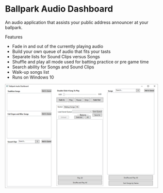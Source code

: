 # Ballpark Audio Dashboard
An audio application that assists your public address announcer at your ballpark.

Features
- Fade in and out of the currently playing audio
- Build your own queue of audio that fits your tasts
- Separate lists for Sound Clips versus Songs
- Shuffle and play all mode used for batting practice or pre game time
- Search ability for Songs and Sound Clips
- Walk-up songs list
- Runs on Windows 10

![Ballpark Audio Dashboard](ScreenCapture.PNG "Screen capture of the Windows Application")

